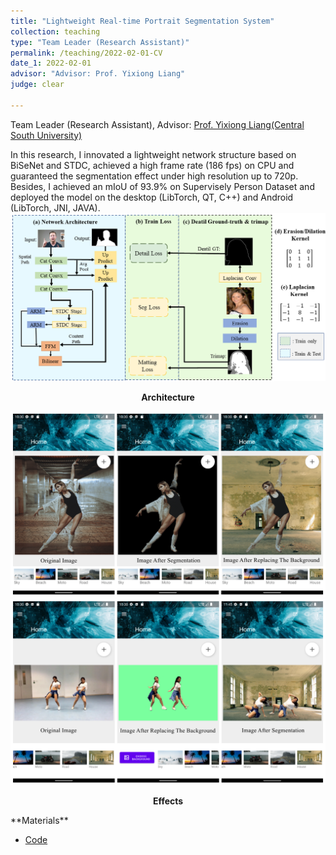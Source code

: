 ```yaml
---
title: "Lightweight Real-time Portrait Segmentation System"
collection: teaching
type: "Team Leader (Research Assistant)"
permalink: /teaching/2022-02-01-CV
date_1: 2022-02-01
advisor: "Advisor: Prof. Yixiong Liang"
judge: clear

---
```

<p>Team Leader (Research Assistant), Advisor: <a href="https://faculty.csu.edu.cn/yxliang/en/index.htm">Prof. Yixiong Liang(Central South University)</a> </p>
In this research, I innovated a lightweight network structure based on BiSeNet and STDC, achieved a high frame rate (186 fps) on CPU and guaranteed the segmentation effect under high resolution up to 720p. Besides, I achieved an mIoU of 93.9% on Supervisely Person Dataset and deployed the model on the desktop (LibTorch, QT, C++) and Android (LibTorch, JNI, JAVA).

<br>
<img src='/images/CV-network-arch.png'>
<p><center><b>Architecture</b></center></p>
<img src='/images/result_portrait_1.png'>
<img src='/images/result_portrait_2.png'>
<p><center><b>Effects</b></center></p>
**Materials**
<ul>
<li><a href="https://github.com/JhengLu/Portrait-Segmentation-System">Code</a></li>
</ul>


